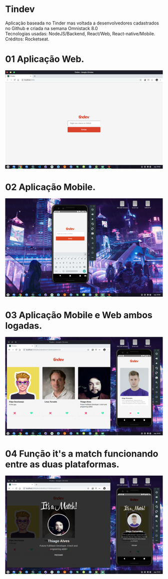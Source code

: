 # Tindev
Aplicação baseada no Tinder mas voltada a desenvolvedores cadastrados no Github e criada na semana Omnistack 8.0
</br>
Tecnologias usadas: NodeJS/Backend, React/Web, React-native/Mobile.
</br>
Créditos: Rocketseat.


# 01 Aplicação Web.
<img src="Preview/prev01.png">
</br>

# 02 Aplicação Mobile.
<img src="Preview/prev02.png">
</br>

# 03 Aplicação Mobile e Web ambos logadas.
<img src="Preview/prev03.png">
</br>

# 04 Função it's a match funcionando entre as duas plataformas.
<img src="Preview/prev04.png">
</br>


